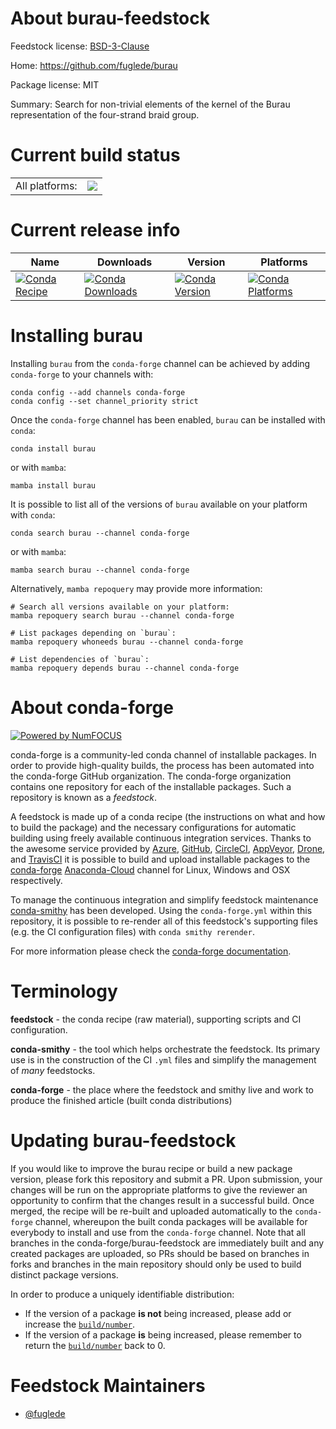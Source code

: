 About burau-feedstock
=====================

Feedstock license: [BSD-3-Clause](https://github.com/conda-forge/burau-feedstock/blob/main/LICENSE.txt)

Home: https://github.com/fuglede/burau

Package license: MIT

Summary: Search for non-trivial elements of the kernel of the Burau representation of the four-strand braid group.

Current build status
====================


<table><tr><td>All platforms:</td>
    <td>
      <a href="https://dev.azure.com/conda-forge/feedstock-builds/_build/latest?definitionId=14050&branchName=main">
        <img src="https://dev.azure.com/conda-forge/feedstock-builds/_apis/build/status/burau-feedstock?branchName=main">
      </a>
    </td>
  </tr>
</table>

Current release info
====================

| Name | Downloads | Version | Platforms |
| --- | --- | --- | --- |
| [![Conda Recipe](https://img.shields.io/badge/recipe-burau-green.svg)](https://anaconda.org/conda-forge/burau) | [![Conda Downloads](https://img.shields.io/conda/dn/conda-forge/burau.svg)](https://anaconda.org/conda-forge/burau) | [![Conda Version](https://img.shields.io/conda/vn/conda-forge/burau.svg)](https://anaconda.org/conda-forge/burau) | [![Conda Platforms](https://img.shields.io/conda/pn/conda-forge/burau.svg)](https://anaconda.org/conda-forge/burau) |

Installing burau
================

Installing `burau` from the `conda-forge` channel can be achieved by adding `conda-forge` to your channels with:

```
conda config --add channels conda-forge
conda config --set channel_priority strict
```

Once the `conda-forge` channel has been enabled, `burau` can be installed with `conda`:

```
conda install burau
```

or with `mamba`:

```
mamba install burau
```

It is possible to list all of the versions of `burau` available on your platform with `conda`:

```
conda search burau --channel conda-forge
```

or with `mamba`:

```
mamba search burau --channel conda-forge
```

Alternatively, `mamba repoquery` may provide more information:

```
# Search all versions available on your platform:
mamba repoquery search burau --channel conda-forge

# List packages depending on `burau`:
mamba repoquery whoneeds burau --channel conda-forge

# List dependencies of `burau`:
mamba repoquery depends burau --channel conda-forge
```


About conda-forge
=================

[![Powered by
NumFOCUS](https://img.shields.io/badge/powered%20by-NumFOCUS-orange.svg?style=flat&colorA=E1523D&colorB=007D8A)](https://numfocus.org)

conda-forge is a community-led conda channel of installable packages.
In order to provide high-quality builds, the process has been automated into the
conda-forge GitHub organization. The conda-forge organization contains one repository
for each of the installable packages. Such a repository is known as a *feedstock*.

A feedstock is made up of a conda recipe (the instructions on what and how to build
the package) and the necessary configurations for automatic building using freely
available continuous integration services. Thanks to the awesome service provided by
[Azure](https://azure.microsoft.com/en-us/services/devops/), [GitHub](https://github.com/),
[CircleCI](https://circleci.com/), [AppVeyor](https://www.appveyor.com/),
[Drone](https://cloud.drone.io/welcome), and [TravisCI](https://travis-ci.com/)
it is possible to build and upload installable packages to the
[conda-forge](https://anaconda.org/conda-forge) [Anaconda-Cloud](https://anaconda.org/)
channel for Linux, Windows and OSX respectively.

To manage the continuous integration and simplify feedstock maintenance
[conda-smithy](https://github.com/conda-forge/conda-smithy) has been developed.
Using the ``conda-forge.yml`` within this repository, it is possible to re-render all of
this feedstock's supporting files (e.g. the CI configuration files) with ``conda smithy rerender``.

For more information please check the [conda-forge documentation](https://conda-forge.org/docs/).

Terminology
===========

**feedstock** - the conda recipe (raw material), supporting scripts and CI configuration.

**conda-smithy** - the tool which helps orchestrate the feedstock.
                   Its primary use is in the construction of the CI ``.yml`` files
                   and simplify the management of *many* feedstocks.

**conda-forge** - the place where the feedstock and smithy live and work to
                  produce the finished article (built conda distributions)


Updating burau-feedstock
========================

If you would like to improve the burau recipe or build a new
package version, please fork this repository and submit a PR. Upon submission,
your changes will be run on the appropriate platforms to give the reviewer an
opportunity to confirm that the changes result in a successful build. Once
merged, the recipe will be re-built and uploaded automatically to the
`conda-forge` channel, whereupon the built conda packages will be available for
everybody to install and use from the `conda-forge` channel.
Note that all branches in the conda-forge/burau-feedstock are
immediately built and any created packages are uploaded, so PRs should be based
on branches in forks and branches in the main repository should only be used to
build distinct package versions.

In order to produce a uniquely identifiable distribution:
 * If the version of a package **is not** being increased, please add or increase
   the [``build/number``](https://docs.conda.io/projects/conda-build/en/latest/resources/define-metadata.html#build-number-and-string).
 * If the version of a package **is** being increased, please remember to return
   the [``build/number``](https://docs.conda.io/projects/conda-build/en/latest/resources/define-metadata.html#build-number-and-string)
   back to 0.

Feedstock Maintainers
=====================

* [@fuglede](https://github.com/fuglede/)

